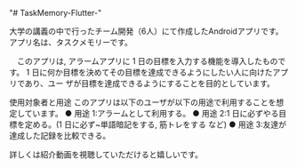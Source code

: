 "# TaskMemory-Flutter-" 

大学の講義の中で行ったチーム開発（6人）にて作成したAndroidアプリです。
アプリ名は、タスクメモリーです。

　このアプリは, アラームアプリに 1 日の目標を入力する機能を導入したものです。 1
日に何か目標を決めてその目標を達成できるようにしたい人に向けたアプリであり、ユー
ザが目標を達成できるようにすることを目的としています。

使用対象者と用途
このアプリは以下のユーザが以下の用途で利用することを想定しています。
● 用途 1:アラームとして利用する。
● 用途 2:1 日に必ずやる目標を定める。(1 日に必ず~単語暗記をする, 筋トレをする
など)
● 用途 3:友達が達成した記録を比較できる。

詳しくは紹介動画を視聴していただけると嬉しいです。
